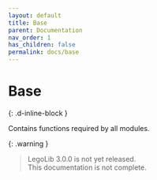 ```yaml
---
layout: default
title: Base
parent: Documentation
nav_order: 1
has_children: false
permalink: docs/base
---
```

# Base  
{: .d-inline-block }  

Contains functions required by all modules.  

{: .warning }  
> LegoLib 3.0.0 is not yet released.  
> This documentation is not complete.  